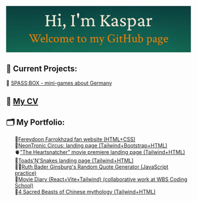 <img src="./mybanner.jpg"/>

<h2>🌱 Current Projects:</h2>
🎁 <a href="https://github.com/" target="_blank">SPASS:BOX - mini-games about Germany</a>


<h2>🎨 <a href="https://kasparsinitsin.github.io/cv/" target="_blank">My CV</a></h2>

<h2>🗂️ My Portfolio:</h2>
<ul style="list-style: none;">
  <li>🕺<a href="https://farrokhzad.onrender.com" target="_blank">Fereydoon Farrokhzad fan website (HTML+CSS)</a></li>
  <li>🤖<a href="https://kasparsinitsin.github.io/neontronic/" target="_blank">NeonTronic Circus: landing page (Tailwind+Bootstrap+HTML)</a></li>
  <li>🫀<a href="https://kasparsinitsin.github.io/heartsnatcher/" target="_blank">"The Heartsnatcher" movie premiere landing page (Tailwind+HTML)</a></li>
  <li>🐸<a href="https://kasparsinitsin.github.io/toads-n-snakes/index-en.html" target="_blank">Toads'N'Snakes landing page (Tailwind+HTML)</a></li>
  <li>🧑‍⚖️<a href="https://rbg-quotes.onrender.com/" target="_blank">Ruth Bader Ginsburg's Random Quote Generator (JavaScript practice)</a></li>
  <li>🎥<a href="https://moviediary-cpsz.onrender.com/" target="_blank">Movie Diary (React+Vite+Tailwind) (collaborative work at WBS Coding School)</a></li>
  <li>🦄<a href="https://kasparsinitsin.github.io/4creatures/" target="_blank">4 Sacred Beasts of Chinese mythology (Tailwind+HTML)</a></li>
</ul>

